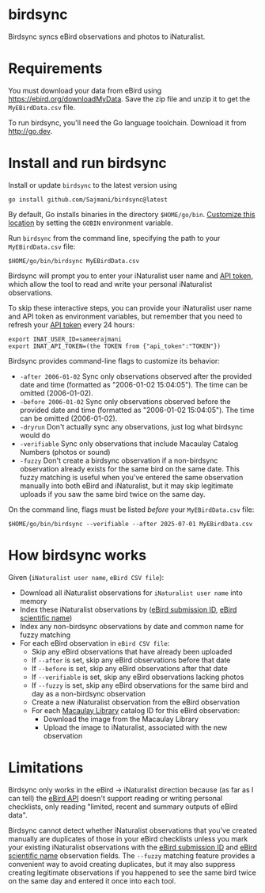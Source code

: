 # birdsync
Birdsync syncs eBird observations and photos to iNaturalist.

# Requirements

You must download your data from eBird using
https://ebird.org/downloadMyData.
Save the zip file and unzip it to get the `MyEBirdData.csv` file.

To run birdsync, you'll need the Go language toolchain.
Download it from http://go.dev.


# Install and run birdsync

Install or update `birdsync` to the latest version using
```
go install github.com/Sajmani/birdsync@latest
```
By default, Go installs binaries in the directory `$HOME/go/bin`.
[Customize this location](https://pkg.go.dev/cmd/go#hdr-Compile_and_install_packages_and_dependencies) by setting the `GOBIN` environment variable.

Run `birdsync` from the command line, specifying the path to your `MyEBirdData.csv` file:
```
$HOME/go/bin/birdsync MyEBirdData.csv
```
Birdsync will prompt you to enter your iNaturalist user name and [API token](https://www.inaturalist.org/users/api_token), which allow the tool to read and write your personal iNaturalist observations.

To skip these interactive steps, you can provide your iNaturalist user name and API token as environment variables, but remember that you need to refresh your [API token](https://www.inaturalist.org/users/api_token) every 24 hours:
```
export INAT_USER_ID=sameerajmani
export INAT_API_TOKEN=(the TOKEN from {"api_token":"TOKEN"})
```
Birdsync provides command-line flags to customize its behavior:
*  `-after 2006-01-02`
        Sync only observations observed after the provided date and time (formatted as "2006-01-02 15:04:05"). The time can be omitted (2006-01-02).
* `-before 2006-01-02`
        Sync only observations observed before the provided date and time (formatted as "2006-01-02 15:04:05"). The time can be omitted (2006-01-02).
* `-dryrun`
        Don't actually sync any observations, just log what birdsync would do
* `-verifiable`
        Sync only observations that include Macaulay Catalog Numbers (photos or sound)
* `-fuzzy`
        Don't create a birdsync observation if a non-birdsync observation already exists for the same bird on the same date. This fuzzy matching is useful when you've entered the same observation manually into both eBird and iNaturalist, but it may skip legitimate uploads if you saw the same bird twice on the same day.

On the command line, flags must be listed _before_ your `MyEBirdData.csv` file:
```
$HOME/go/bin/birdsync --verifiable --after 2025-07-01 MyEBirdData.csv
```

# How birdsync works

Given (`iNaturalist user name`, `eBird CSV file`):
- Download all iNaturalist observations for `iNaturalist user name` into memory
- Index these iNaturalist observations by ([eBird submission ID](https://www.inaturalist.org/observation_fields/6033), [eBird scientific name](https://www.inaturalist.org/observation_fields/20215))
- Index any non-birdsync observations by date and common name for fuzzy matching
- For each eBird observation in `eBird CSV file`:
  - Skip any eBird observations that have already been uploaded
  - If `--after` is set, skip any eBird observations before that date
  - If `--before` is set, skip any eBird observations after that date
  - If `--verifiable` is set, skip any eBird observations lacking photos
  - If `--fuzzy` is set, skip any eBird observations for the same bird and day as a non-birdsync observation
  - Create a new iNaturalist observation from the eBird observation
  - For each [Macaulay Library](https://www.macaulaylibrary.org/) catalog ID for this eBird observation:
    - Download the image from the Macaulay Library
    - Upload the image to iNaturalist, associated with the new observation

# Limitations

Birdsync only works in the eBird → iNaturalist direction because (as far as I can tell) the [eBird API](https://support.ebird.org/en/support/solutions/articles/48000838205-download-ebird-data#API) doesn't support reading or writing personal checklists, only reading "limited, recent and summary outputs of eBird data".

Birdsync cannot detect whether iNaturalist observations that you've created manually are duplicates of those in your eBird checklists unless you mark your existing iNaturalist observations with the [eBird submission ID](https://www.inaturalist.org/observation_fields/6033) and [eBird scientific name](https://www.inaturalist.org/observation_fields/20215) observation fields. The `--fuzzy` matching feature provides a convenient way to avoid creating duplicates, but it may also suppress creating legitimate observations if you happened to see the same bird twice on the same day and entered it once into each tool.
